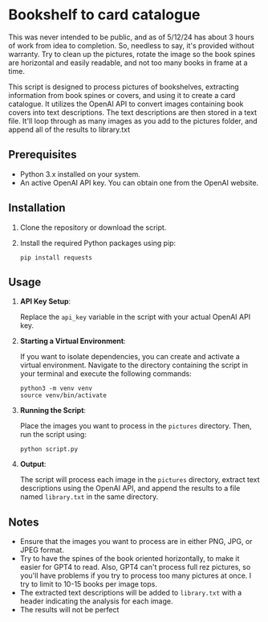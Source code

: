 # Bookshelf to card catalogue

This was never intended to be public, and as of 5/12/24 has about 3 hours of work from idea to completion. So, needless to say, it's provided without warranty. Try to clean up the pictures, rotate the image so the book spines are horizontal and easily readable, and not too many books in frame at a time. 

This script is designed to process pictures of bookshelves, extracting information from book spines or covers, and using it to create a card catalogue. It utilizes the OpenAI API to convert images containing book covers into text descriptions. The text descriptions are then stored in a text file. It'll loop through as many images as you add to the pictures folder, and append all of the results to library.txt

## Prerequisites

- Python 3.x installed on your system.
- An active OpenAI API key. You can obtain one from the OpenAI website.

## Installation

1. Clone the repository or download the script.
2. Install the required Python packages using pip:

    ```
    pip install requests
    ```

## Usage

1. **API Key Setup**:
   
    Replace the `api_key` variable in the script with your actual OpenAI API key.

2. **Starting a Virtual Environment**:
   
    If you want to isolate dependencies, you can create and activate a virtual environment. Navigate to the directory containing the script in your terminal and execute the following commands:

    ```
    python3 -m venv venv
    source venv/bin/activate
    ```

3. **Running the Script**:
   
    Place the images you want to process in the  `pictures` directory.  Then, run the script using:

    ```
    python script.py
    ```

4. **Output**:
   
    The script will process each image in the `pictures` directory, extract text descriptions using the OpenAI API, and append the results to a file named `library.txt` in the same directory.

## Notes

- Ensure that the images you want to process are in either PNG, JPG, or JPEG format.
- Try to have the spines of the book oriented horizontally, to make it easier for GPT4 to read. Also, GPT4 can't process full rez pictures, so you'll have problems if you try to process too many pictures at once. I try to limit to 10-15 books per image tops.
- The extracted text descriptions will be added to `library.txt` with a header indicating the analysis for each image.
- The results will not be perfect

